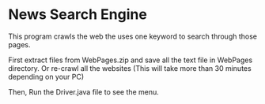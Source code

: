 # News Search Engine
This program crawls the web the uses one keyword to search through those pages.

First extract files from WebPages.zip and save all the text file in WebPages directory. Or re-crawl all the websites
(This will take more than 30 minutes depending on your PC)

Then, Run the Driver.java file to see the menu.

